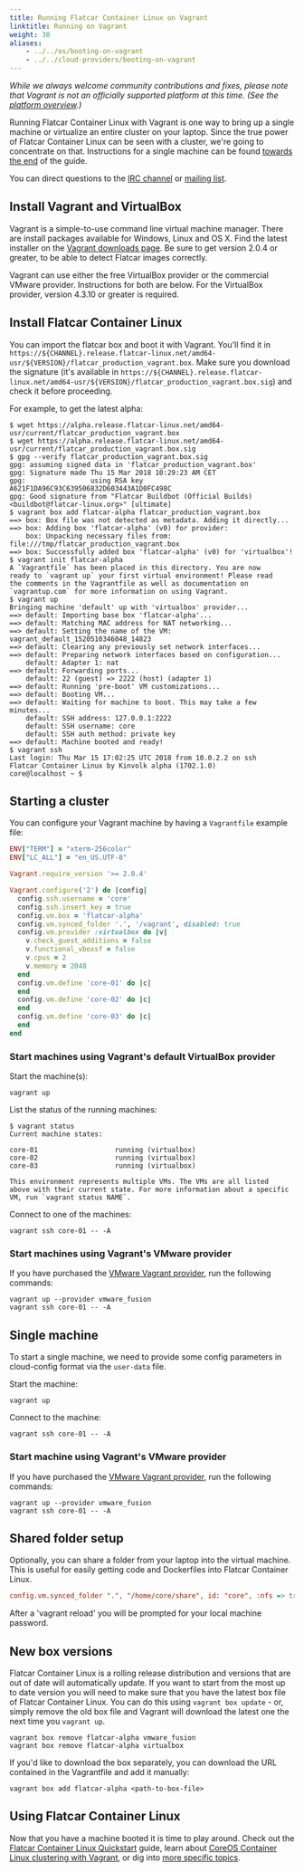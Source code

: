 ```yaml
---
title: Running Flatcar Container Linux on Vagrant
linktitle: Running on Vagrant
weight: 30
aliases:
    - ../../os/booting-on-vagrant
    - ../../cloud-providers/booting-on-vagrant
---
```


_While we always welcome community contributions and fixes, please note that Vagrant is not an officially supported platform at this time. (See the [platform overview](/#installing-flatcar).)_

Running Flatcar Container Linux with Vagrant is one way to bring up a single machine or virtualize an entire cluster on your laptop. Since the true power of Flatcar Container Linux can be seen with a cluster, we're going to concentrate on that. Instructions for a single machine can be found [towards the end](#single-machine) of the guide.

You can direct questions to the [IRC channel][irc] or [mailing list][flatcar-dev].

## Install Vagrant and VirtualBox

Vagrant is a simple-to-use command line virtual machine manager. There are install packages available for Windows, Linux and OS X. Find the latest installer on the [Vagrant downloads page][vagrant]. Be sure to get version 2.0.4 or greater, to be able to detect Flatcar images correctly.

[vagrant]: http://www.vagrantup.com/downloads.html

Vagrant can use either the free VirtualBox provider or the commercial VMware provider. Instructions for both are below. For the VirtualBox provider, version 4.3.10 or greater is required.

## Install Flatcar Container Linux

You can import the flatcar box and boot it with Vagrant.
You'll find it in `https://${CHANNEL}.release.flatcar-linux.net/amd64-usr/${VERSION}/flatcar_production_vagrant.box`.
Make sure you download the signature (it's available in `https://${CHANNEL}.release.flatcar-linux.net/amd64-usr/${VERSION}/flatcar_production_vagrant.box.sig`) and check it before proceeding.

For example, to get the latest alpha:

```shell
$ wget https://alpha.release.flatcar-linux.net/amd64-usr/current/flatcar_production_vagrant.box
$ wget https://alpha.release.flatcar-linux.net/amd64-usr/current/flatcar_production_vagrant.box.sig
$ gpg --verify flatcar_production_vagrant.box.sig
gpg: assuming signed data in 'flatcar_production_vagrant.box'
gpg: Signature made Thu 15 Mar 2018 10:29:23 AM CET
gpg:                using RSA key A621F1DA96C93C639506832D603443A1D0FC498C
gpg: Good signature from "Flatcar Buildbot (Official Builds) <buildbot@flatcar-linux.org>" [ultimate]
$ vagrant box add flatcar-alpha flatcar_production_vagrant.box
==> box: Box file was not detected as metadata. Adding it directly...
==> box: Adding box 'flatcar-alpha' (v0) for provider:
    box: Unpacking necessary files from: file:///tmp/flatcar_production_vagrant.box
==> box: Successfully added box 'flatcar-alpha' (v0) for 'virtualbox'!
$ vagrant init flatcar-alpha
A `Vagrantfile` has been placed in this directory. You are now
ready to `vagrant up` your first virtual environment! Please read
the comments in the Vagrantfile as well as documentation on
`vagrantup.com` for more information on using Vagrant.
$ vagrant up
Bringing machine 'default' up with 'virtualbox' provider...
==> default: Importing base box 'flatcar-alpha'...
==> default: Matching MAC address for NAT networking...
==> default: Setting the name of the VM: vagrant_default_1520510346048_14823
==> default: Clearing any previously set network interfaces...
==> default: Preparing network interfaces based on configuration...
    default: Adapter 1: nat
==> default: Forwarding ports...
    default: 22 (guest) => 2222 (host) (adapter 1)
==> default: Running 'pre-boot' VM customizations...
==> default: Booting VM...
==> default: Waiting for machine to boot. This may take a few minutes...
    default: SSH address: 127.0.0.1:2222
    default: SSH username: core
    default: SSH auth method: private key
==> default: Machine booted and ready!
$ vagrant ssh
Last login: Thu Mar 15 17:02:25 UTC 2018 from 10.0.2.2 on ssh
Flatcar Container Linux by Kinvolk alpha (1702.1.0)
core@localhost ~ $
```

## Starting a cluster

You can configure your Vagrant machine by having a `Vagrantfile` example file:

```ruby
ENV["TERM"] = "xterm-256color"
ENV["LC_ALL"] = "en_US.UTF-8"

Vagrant.require_version '>= 2.0.4'

Vagrant.configure('2') do |config|
  config.ssh.username = 'core'
  config.ssh.insert_key = true
  config.vm.box = 'flatcar-alpha'
  config.vm.synced_folder '.', '/vagrant', disabled: true
  config.vm.provider :virtualbox do |v|
    v.check_guest_additions = false
    v.functional_vboxsf = false
    v.cpus = 2
    v.memory = 2048
  end
  config.vm.define 'core-01' do |c|
  end
  config.vm.define 'core-02' do |c|
  end
  config.vm.define 'core-03' do |c|
  end
end
```

### Start machines using Vagrant's default VirtualBox provider

Start the machine(s):

```shell
vagrant up
```

List the status of the running machines:

```shell
$ vagrant status
Current machine states:

core-01                   running (virtualbox)
core-02                   running (virtualbox)
core-03                   running (virtualbox)

This environment represents multiple VMs. The VMs are all listed
above with their current state. For more information about a specific
VM, run `vagrant status NAME`.
```

Connect to one of the machines:

```shell
vagrant ssh core-01 -- -A
```

### Start machines using Vagrant's VMware provider

If you have purchased the [VMware Vagrant provider](http://www.vagrantup.com/vmware), run the following commands:

```shell
vagrant up --provider vmware_fusion
vagrant ssh core-01 -- -A
```

## Single machine

To start a single machine, we need to provide some config parameters in cloud-config format via the `user-data` file.

Start the machine:

```shell
vagrant up
```

Connect to the machine:

```shell
vagrant ssh core-01 -- -A
```

### Start machine using Vagrant's VMware provider

If you have purchased the [VMware Vagrant provider](http://www.vagrantup.com/vmware), run the following commands:

```shell
vagrant up --provider vmware_fusion
vagrant ssh core-01 -- -A
```

## Shared folder setup

Optionally, you can share a folder from your laptop into the virtual machine. This is useful for easily getting code and Dockerfiles into Flatcar Container Linux.

```ini
config.vm.synced_folder ".", "/home/core/share", id: "core", :nfs => true,  :mount_options   => ['nolock,vers=3,udp']
```

After a 'vagrant reload' you will be prompted for your local machine password.

## New box versions

Flatcar Container Linux is a rolling release distribution and versions that are out of date will automatically update. If you want to start from the most up to date version you will need to make sure that you have the latest box file of Flatcar Container Linux. You can do this using `vagrant box update` - or, simply remove the old box file and Vagrant will download the latest one the next time you `vagrant up`.

```shell
vagrant box remove flatcar-alpha vmware_fusion
vagrant box remove flatcar-alpha virtualbox
```

If you'd like to download the box separately, you can download the URL contained in the Vagrantfile and add it manually:

```shell
vagrant box add flatcar-alpha <path-to-box-file>
```

## Using Flatcar Container Linux

Now that you have a machine booted it is time to play around. Check out the [Flatcar Container Linux Quickstart][quickstart] guide, learn about [CoreOS Container Linux clustering with Vagrant](https://coreos.com/blog/coreos-clustering-with-vagrant/), or dig into [more specific topics][doc-index].

[flatcar-dev]: https://groups.google.com/forum/#!forum/flatcar-linux-dev
[irc]: irc://irc.freenode.org:6667/#flatcar
[quickstart]: ../
[doc-index]: ../../
